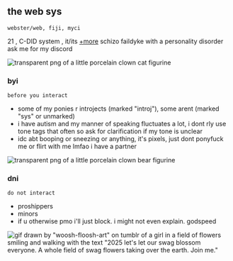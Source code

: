## the web sys
	webster/web, fiji, myci
21 , C-DID system , it/its [+more](https://prns.cc/wooww)
schizo faildyke with a personality disorder
ask me for my discord

![transparent png of a little porcelain clown cat figurine](https://64.media.tumblr.com/30239b630e5a0707cbdbd199463d3c34/171fb63fe7d1fc5b-30/s1280x1920/c921d85d5d3cddaf9a8047ff2cd58f70915fce45.png)

### byi
	before you interact
- some of my ponies r introjects (marked "introj"), some arent (marked "sys" or unmarked)
- i have autism and my manner of speaking fluctuates a lot, i dont rly use tone tags that often so ask for clarification if my tone is unclear
- idc abt booping or sneezing or anything, it's pixels, just dont ponyfuck me or flirt with me lmfao i have a partner

![transparent png of a little porcelain clown bear figurine](https://64.media.tumblr.com/a493b97b178709631e20cf91b3bb2586/171fb63fe7d1fc5b-ba/s2048x3072/61b9ea86eb786594fa6bfcff40551f0ee621dffd.png)

### dni
	do not interact
- proshippers
- minors
- if u otherwise pmo i'll just block. i might not even explain. godspeed

![gif drawn by "woosh-floosh-art" on tumblr of a girl in a field of flowers smiling and walking with the text "2025 let's let our swag blossom everyone. A whole field of swag flowers taking over the earth. Join me."](https://64.media.tumblr.com/bf8bc9ee2b367e6e94f6c3fb15c68ffd/e5089edc1e7417d7-3a/s400x600/d045ff2dce4141c37cff17b36906ccc8e4db4baa.gif)
